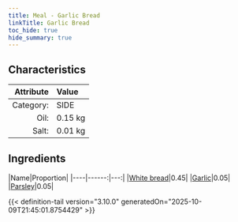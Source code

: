 ```yaml
---
title: Meal - Garlic Bread
linkTitle: Garlic Bread
toc_hide: true
hide_summary: true
---
```

<!-- This is generated by the MarsSim HelpGenertor, do not edit. -->


## Characteristics

| Attribute   | Value |
|--------:|:------|
|Category:|SIDE|
|Oil:|0.15 kg|
|Salt:|0.01 kg|

## Ingredients

|Name|Proportion|
|----|------:|---:|
|[White bread](/docs/definitions/resource/white-bread)|0.45|
|[Garlic](/docs/definitions/resource/garlic)|0.05|
|[Parsley](/docs/definitions/resource/parsley)|0.05|




{{< definition-tail version="3.10.0" generatedOn="2025-10-09T21:45:01.8754429" >}}

